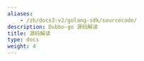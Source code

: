 ```yaml
---
aliases:
    - /zh/docs3-v2/golang-sdk/sourcecode/
description: Dubbo-go 源码解读
title: 源码解读
type: docs
weight: 4
---
```

